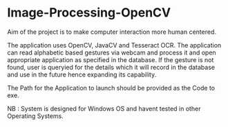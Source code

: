 # Image-Processing-OpenCV

Aim of the project is to make computer interaction more human centered.

The application uses OpenCV, JavaCV and Tesseract OCR. The application can read alphabetic based gestures via webcam and process it and open appropriate application as specified in the database. If the gesture is not found, user is queryied for the details which it will record in the database and use in the future hence expanding its capability.

The Path for the Application to launch should be provided as the Code to exe. 

NB : System is designed for Windows OS and havent tested in other Operating Systems.
